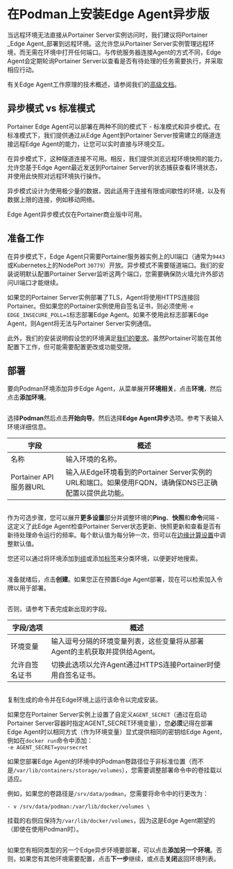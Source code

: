 # 在Podman上安装Edge Agent异步版

当远程环境无法直接从Portainer Server实例访问时，我们建议将Portainer _Edge Agent_部署到远程环境。这允许您从Portainer Server实例管理远程环境，而无需在环境中打开任何端口。与传统服务器连接Agent的方式不同，Edge Agent会定期轮询Portainer Server以查看是否有待处理的任务需要执行，并采取相应行动。

有关Edge Agent工作原理的技术概述，请参阅我们的[高级文档](../../../../advanced/edge-agent.md)。

## 异步模式 vs 标准模式

Portainer Edge Agent可以部署在两种不同的模式下 - 标准模式和异步模式。在标准模式下，我们提供通过从Edge Agent到Portainer Server按需建立的隧道连接远程Edge Agent的能力，让您可以实时直接与环境交互。

在异步模式下，这种隧道连接不可用。相反，我们提供浏览远程环境快照的能力，允许您基于Edge Agent最近发送到Portainer Server的状态捕获查看环境状态，并使用此快照对远程环境执行操作。

异步模式设计为使用极少量的数据，因此适用于连接有限或间歇性的环境，以及有数据上限的连接，例如移动网络。

Edge Agent异步模式仅在Portainer商业版中可用。

## 准备工作

在异步模式下，Edge Agent只需要Portainer服务器实例上的UI端口（通常为`9443`或Kubernetes上的NodePort `30779`）开放。异步模式不需要隧道端口。我们的安装说明默认配置Portainer Server监听这两个端口，您需要确保防火墙允许外部访问UI端口才能继续。

如果您的Portainer Server实例部署了TLS，Agent将使用HTTPS连接回Portainer。但如果您的Portainer实例使用自签名证书，则必须使用`-e EDGE_INSECURE_POLL=1`标志部署Edge Agent。如果不使用此标志部署Edge Agent，则Agent将无法与Portainer Server实例通信。

此外，我们的安装说明假设您的环境满足[我们的要求](../../../../start/requirements-and-prerequisites.md)。虽然Portainer可能在其他配置下工作，但可能需要配置更改或功能受限。

## 部署

要向Podman环境添加异步Edge Agent，从菜单展开**环境相关**，点击**环境**，然后点击**添加环境**。

<figure><img src="../../..//assets/2.22-environments-add.gif" alt=""><figcaption></figcaption></figure>

选择**Podman**然后点击**开始向导**。然后选择**Edge Agent异步**选项。参考下表输入环境详细信息。

| 字段                    | 概述                                                                                                                                                                         |
| ------------------------ | -------------------------------------------------------------------------------------------------------------------------------------------------------------------------------- |
| 名称                     | 输入环境的名称。                                                                                                                                               |
| Portainer API服务器URL | 输入从Edge环境看到的Portainer Server实例的URL和端口。如果使用FQDN，请确保DNS已正确配置以提供此功能。 |

<figure><img src="../../..//assets/2.18-environments-add-docker-edge-async-name (1).png" alt=""><figcaption></figcaption></figure>

作为可选步骤，您可以展开**更多设置**部分并调整环境的**Ping**、**快照**和**命令**间隔 - 这定义了此Edge Agent检查Portainer Server状态更新、快照更新和查看是否有新待处理命令运行的频率。每个默认值为每分钟一次，但可以在[边缘计算设置](../../../settings/edge.md#async-check-in-intervals)中调整默认值。

您还可以通过将环境添加到[组](../../groups.md)或添加[标签](../../tags.md)来分类环境，以便更好地搜索。

<figure><img src="../../..//assets/2.18-environments-add-docker-edge-async-settings.png" alt=""><figcaption></figcaption></figure>

准备就绪后，点击**创建**。如果您正在预置Edge Agent部署，现在可以检索加入令牌以用于部署。

<figure><img src="../../..//assets/2.18-environments-add-docker-edge-jointoken.png" alt=""><figcaption></figcaption></figure>

否则，请参考下表完成新出现的字段。

| 字段/选项            | 概述                                                                                                                                        |
| ----------------------- | ----------------------------------------------------------------------------------------------------------------------------------------------- |
| 环境变量   | 输入逗号分隔的环境变量列表，这些变量将从部署Agent的主机获取并提供给Agent。 |
| 允许自签名证书 | 切换此选项以允许Agent通过HTTPS连接Portainer时使用自签名证书。                                           |

<figure><img src="../../..//assets/2.18-environments-add-docker-edge-envvars.png" alt=""><figcaption></figcaption></figure>

复制生成的命令并在Edge环境上运行该命令以完成安装。

如果您在Portainer Server实例上设置了自定义`AGENT_SECRET`（通过在启动Portainer Server容器时指定AGENT\_SECRET环境变量），您**必须**记得在部署Edge Agent时以相同方式（作为环境变量）显式提供相同的密钥给Edge Agent，例如在`docker run`命令中添加：\
`-e AGENT_SECRET=yoursecret`

如果您部署Edge Agent的环境中的Podman卷路径位于非标准位置（而不是`/var/lib/containers/storage/volumes`），您需要调整部署命令中的卷挂载以适应。

例如，如果您的卷路径是`/srv/data/podman`，您需要将命令中的行更改为：

```
- v /srv/data/podman:/var/lib/docker/volumes \
```

挂载的右侧应保持为`/var/lib/docker/volumes`，因为这是Edge Agent期望的（即使在使用Podman时）。

<figure><img src="../../..//assets/2.22.0-environments-add-podman-edge-async-command.png" alt=""><figcaption></figcaption></figure>

如果您有相同类型的另一个Edge异步环境要部署，可以点击**添加另一个环境**。否则，如果您有其他环境需要配置，点击**下一步**继续，或点击**关闭**返回环境列表。
